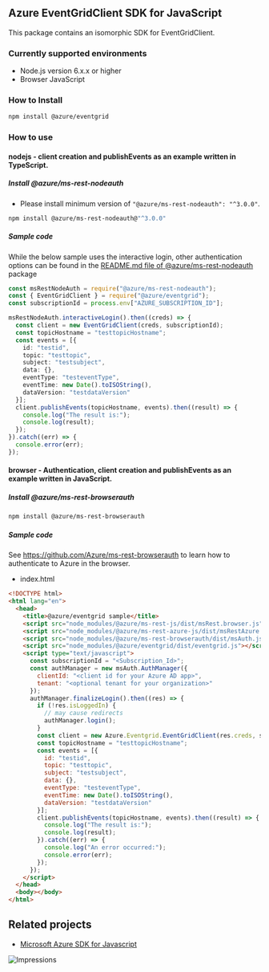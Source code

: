## Azure EventGridClient SDK for JavaScript

This package contains an isomorphic SDK for EventGridClient.

### Currently supported environments

- Node.js version 6.x.x or higher
- Browser JavaScript

### How to Install

```bash
npm install @azure/eventgrid
```

### How to use

#### nodejs - client creation and publishEvents  as an example written in TypeScript.

##### Install @azure/ms-rest-nodeauth

- Please install minimum version of `"@azure/ms-rest-nodeauth": "^3.0.0"`.
```bash
npm install @azure/ms-rest-nodeauth@"^3.0.0"
```

##### Sample code

While the below sample uses the interactive login, other authentication options can be found in the [README.md file of @azure/ms-rest-nodeauth](https://www.npmjs.com/package/@azure/ms-rest-nodeauth) package
```typescript
const msRestNodeAuth = require("@azure/ms-rest-nodeauth");
const { EventGridClient } = require("@azure/eventgrid");
const subscriptionId = process.env["AZURE_SUBSCRIPTION_ID"];

msRestNodeAuth.interactiveLogin().then((creds) => {
  const client = new EventGridClient(creds, subscriptionId);
  const topicHostname = "testtopicHostname";
  const events = [{
    id: "testid",
    topic: "testtopic",
    subject: "testsubject",
    data: {},
    eventType: "testeventType",
    eventTime: new Date().toISOString(),
    dataVersion: "testdataVersion"
  }];
  client.publishEvents(topicHostname, events).then((result) => {
    console.log("The result is:");
    console.log(result);
  });
}).catch((err) => {
  console.error(err);
});
```

#### browser - Authentication, client creation and publishEvents  as an example written in JavaScript.

##### Install @azure/ms-rest-browserauth

```bash
npm install @azure/ms-rest-browserauth
```

##### Sample code

See https://github.com/Azure/ms-rest-browserauth to learn how to authenticate to Azure in the browser.

- index.html
```html
<!DOCTYPE html>
<html lang="en">
  <head>
    <title>@azure/eventgrid sample</title>
    <script src="node_modules/@azure/ms-rest-js/dist/msRest.browser.js"></script>
    <script src="node_modules/@azure/ms-rest-azure-js/dist/msRestAzure.js"></script>
    <script src="node_modules/@azure/ms-rest-browserauth/dist/msAuth.js"></script>
    <script src="node_modules/@azure/eventgrid/dist/eventgrid.js"></script>
    <script type="text/javascript">
      const subscriptionId = "<Subscription_Id>";
      const authManager = new msAuth.AuthManager({
        clientId: "<client id for your Azure AD app>",
        tenant: "<optional tenant for your organization>"
      });
      authManager.finalizeLogin().then((res) => {
        if (!res.isLoggedIn) {
          // may cause redirects
          authManager.login();
        }
        const client = new Azure.Eventgrid.EventGridClient(res.creds, subscriptionId);
        const topicHostname = "testtopicHostname";
        const events = [{
          id: "testid",
          topic: "testtopic",
          subject: "testsubject",
          data: {},
          eventType: "testeventType",
          eventTime: new Date().toISOString(),
          dataVersion: "testdataVersion"
        }];
        client.publishEvents(topicHostname, events).then((result) => {
          console.log("The result is:");
          console.log(result);
        }).catch((err) => {
          console.log("An error occurred:");
          console.error(err);
        });
      });
    </script>
  </head>
  <body></body>
</html>
```

## Related projects

- [Microsoft Azure SDK for Javascript](https://github.com/Azure/azure-sdk-for-js)

![Impressions](https://azure-sdk-impressions.azurewebsites.net/api/impressions/azure-sdk-for-js/sdk/eventgrid/eventgrid/README.png)

